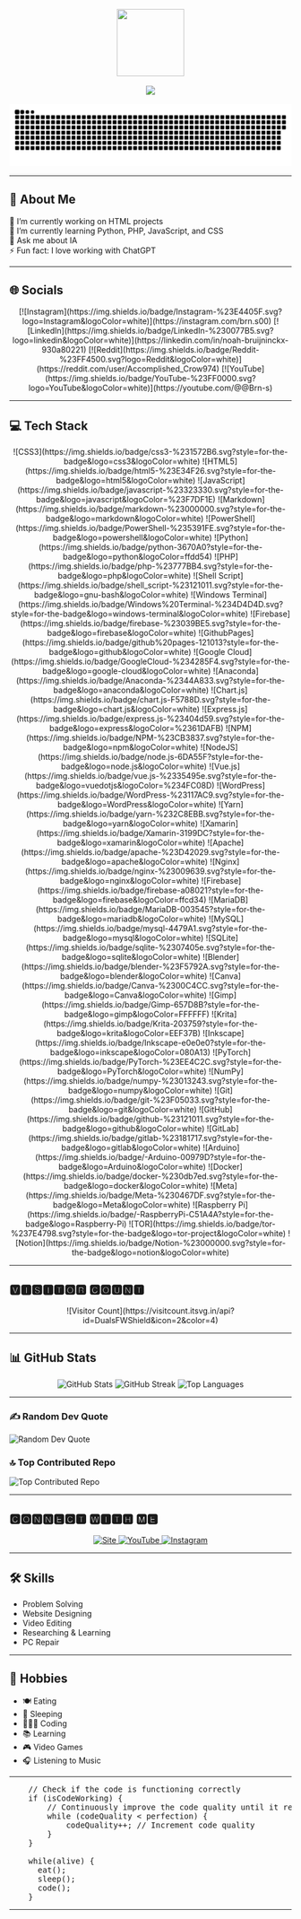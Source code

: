 <p align="center">
    <img src="https://github.com/DualsFWShield/DualsFWShield/blob/6ca9f4ab53c7c74c23089f1795d1d1eeba280229/Duals-simple.png" width="120" height="120">
</p>

<p align="center">
    <img src="https://readme-typing-svg.demolab.com?font=Bungee+Tint&pause=1000&color=F70000&center=true&vCenter=true&width=435&lines=Developpeur;Hacker+%C3%A9tique;Monteur+vid%C3%A9o;Designer+Web;Intelligence+Artificielle"/>
</p>

<p align="center">
    <img src="https://github.com/DualsFWShield/DualsFWShield/blob/main/contributions.svg" alt="Contributions"/>
</p>

---
## 💫 About Me
🔭 I’m currently working on HTML projects  
🌱 I’m currently learning Python, PHP, JavaScript, and CSS  
💬 Ask me about IA  
⚡ Fun fact: I love working with ChatGPT

---
## 🌐 Socials
<p align="center">
    [![Instagram](https://img.shields.io/badge/Instagram-%23E4405F.svg?logo=Instagram&logoColor=white)](https://instagram.com/brn.s00) 
    [![LinkedIn](https://img.shields.io/badge/LinkedIn-%230077B5.svg?logo=linkedin&logoColor=white)](https://linkedin.com/in/noah-bruijninckx-930a80221) 
    [![Reddit](https://img.shields.io/badge/Reddit-%23FF4500.svg?logo=Reddit&logoColor=white)](https://reddit.com/user/Accomplished_Crow974) 
    [![YouTube](https://img.shields.io/badge/YouTube-%23FF0000.svg?logo=YouTube&logoColor=white)](https://youtube.com/@@Brn-s) 
</p>

---
## 💻 Tech Stack
<p align="center">
    ![CSS3](https://img.shields.io/badge/css3-%231572B6.svg?style=for-the-badge&logo=css3&logoColor=white) 
    ![HTML5](https://img.shields.io/badge/html5-%23E34F26.svg?style=for-the-badge&logo=html5&logoColor=white) 
    ![JavaScript](https://img.shields.io/badge/javascript-%23323330.svg?style=for-the-badge&logo=javascript&logoColor=%23F7DF1E) 
    ![Markdown](https://img.shields.io/badge/markdown-%23000000.svg?style=for-the-badge&logo=markdown&logoColor=white) 
    ![PowerShell](https://img.shields.io/badge/PowerShell-%235391FE.svg?style=for-the-badge&logo=powershell&logoColor=white) 
    ![Python](https://img.shields.io/badge/python-3670A0?style=for-the-badge&logo=python&logoColor=ffdd54) 
    ![PHP](https://img.shields.io/badge/php-%23777BB4.svg?style=for-the-badge&logo=php&logoColor=white) 
    ![Shell Script](https://img.shields.io/badge/shell_script-%23121011.svg?style=for-the-badge&logo=gnu-bash&logoColor=white) 
    ![Windows Terminal](https://img.shields.io/badge/Windows%20Terminal-%234D4D4D.svg?style=for-the-badge&logo=windows-terminal&logoColor=white) 
    ![Firebase](https://img.shields.io/badge/firebase-%23039BE5.svg?style=for-the-badge&logo=firebase&logoColor=white) 
    ![GithubPages](https://img.shields.io/badge/github%20pages-121013?style=for-the-badge&logo=github&logoColor=white) 
    ![Google Cloud](https://img.shields.io/badge/GoogleCloud-%234285F4.svg?style=for-the-badge&logo=google-cloud&logoColor=white) 
    ![Anaconda](https://img.shields.io/badge/Anaconda-%2344A833.svg?style=for-the-badge&logo=anaconda&logoColor=white) 
    ![Chart.js](https://img.shields.io/badge/chart.js-F5788D.svg?style=for-the-badge&logo=chart.js&logoColor=white) 
    ![Express.js](https://img.shields.io/badge/express.js-%23404d59.svg?style=for-the-badge&logo=express&logoColor=%2361DAFB) 
    ![NPM](https://img.shields.io/badge/NPM-%23CB3837.svg?style=for-the-badge&logo=npm&logoColor=white) 
    ![NodeJS](https://img.shields.io/badge/node.js-6DA55F?style=for-the-badge&logo=node.js&logoColor=white) 
    ![Vue.js](https://img.shields.io/badge/vue.js-%2335495e.svg?style=for-the-badge&logo=vuedotjs&logoColor=%234FC08D) 
    ![WordPress](https://img.shields.io/badge/WordPress-%23117AC9.svg?style=for-the-badge&logo=WordPress&logoColor=white) 
    ![Yarn](https://img.shields.io/badge/yarn-%232C8EBB.svg?style=for-the-badge&logo=yarn&logoColor=white) 
    ![Xamarin](https://img.shields.io/badge/Xamarin-3199DC?style=for-the-badge&logo=xamarin&logoColor=white) 
    ![Apache](https://img.shields.io/badge/apache-%23D42029.svg?style=for-the-badge&logo=apache&logoColor=white) 
    ![Nginx](https://img.shields.io/badge/nginx-%23009639.svg?style=for-the-badge&logo=nginx&logoColor=white) 
    ![Firebase](https://img.shields.io/badge/firebase-a08021?style=for-the-badge&logo=firebase&logoColor=ffcd34) 
    ![MariaDB](https://img.shields.io/badge/MariaDB-003545?style=for-the-badge&logo=mariadb&logoColor=white) 
    ![MySQL](https://img.shields.io/badge/mysql-4479A1.svg?style=for-the-badge&logo=mysql&logoColor=white) 
    ![SQLite](https://img.shields.io/badge/sqlite-%2307405e.svg?style=for-the-badge&logo=sqlite&logoColor=white) 
    ![Blender](https://img.shields.io/badge/blender-%23F5792A.svg?style=for-the-badge&logo=blender&logoColor=white) 
    ![Canva](https://img.shields.io/badge/Canva-%2300C4CC.svg?style=for-the-badge&logo=Canva&logoColor=white) 
    ![Gimp](https://img.shields.io/badge/Gimp-657D8B?style=for-the-badge&logo=gimp&logoColor=FFFFFF) 
    ![Krita](https://img.shields.io/badge/Krita-203759?style=for-the-badge&logo=krita&logoColor=EEF37B) 
    ![Inkscape](https://img.shields.io/badge/Inkscape-e0e0e0?style=for-the-badge&logo=inkscape&logoColor=080A13) 
    ![PyTorch](https://img.shields.io/badge/PyTorch-%23EE4C2C.svg?style=for-the-badge&logo=PyTorch&logoColor=white) 
    ![NumPy](https://img.shields.io/badge/numpy-%23013243.svg?style=for-the-badge&logo=numpy&logoColor=white) 
    ![Git](https://img.shields.io/badge/git-%23F05033.svg?style=for-the-badge&logo=git&logoColor=white) 
    ![GitHub](https://img.shields.io/badge/github-%23121011.svg?style=for-the-badge&logo=github&logoColor=white) 
    ![GitLab](https://img.shields.io/badge/gitlab-%23181717.svg?style=for-the-badge&logo=gitlab&logoColor=white) 
    ![Arduino](https://img.shields.io/badge/-Arduino-00979D?style=for-the-badge&logo=Arduino&logoColor=white) 
    ![Docker](https://img.shields.io/badge/docker-%230db7ed.svg?style=for-the-badge&logo=docker&logoColor=white) 
    ![Meta](https://img.shields.io/badge/Meta-%230467DF.svg?style=for-the-badge&logo=Meta&logoColor=white) 
    ![Raspberry Pi](https://img.shields.io/badge/-RaspberryPi-C51A4A?style=for-the-badge&logo=Raspberry-Pi) 
    ![TOR](https://img.shields.io/badge/tor-%237E4798.svg?style=for-the-badge&logo=tor-project&logoColor=white) 
    ![Notion](https://img.shields.io/badge/Notion-%23000000.svg?style=for-the-badge&logo=notion&logoColor=white)
</p>

---
## 🆅🅸🆂🅸🆃🅾🆁 🅲🅾🆄🅽🆃
<p align="center">
    ![Visitor Count](https://visitcount.itsvg.in/api?id=DualsFWShield&icon=2&color=4)
</p>

---
## 📊 GitHub Stats
<p align="center">
    <img src="https://github-readme-stats.vercel.app/api?username=DualsFWShield&theme=dark&hide_border=true&include_all_commits=true&count_private=true" alt="GitHub Stats" />  
    <img src="https://github-readme-streak-stats.herokuapp.com/?user=DualsFWShield&theme=dark&hide_border=true" alt="GitHub Streak" />  
    <img src="https://github-readme-stats.vercel.app/api/top-langs/?username=DualsFWShield&theme=dark&hide_border=true&include_all_commits=true&count_private=true&layout=compact" alt="Top Languages" />
</p>

---
### ✍️ Random Dev Quote
![Random Dev Quote](https://quotes-github-readme.vercel.app/api?type=horizontal&theme=dark)

### 🔝 Top Contributed Repo
![Top Contributed Repo](https://github-contributor-stats.vercel.app/api?username=DualsFWShield&limit=5&theme=dark&combine_all_yearly_contributions=true)

---
## 🅲🅾🅽🅽🅴🅲🆃 🆆🅸🆃🅷 🅼🅴
<p align="center">
    <a href="https://sites.google.com/view/brn-s/" target="_blank">
        <img alt="Site" src="https://github.com/DualsFWShield/DualsFWShield/blob/d00a4ab12aa4ad751a4ae801cbae1891d0e74507/Brn's%202.0.png" width="40" height="40"/>
    </a>
    <a href="https://www.youtube.com/@brn-s" target="_blank">
        <img alt="YouTube" src="https://img.shields.io/youtube/channel/subscribers/UClwCIeNju1hnCj2jsWlxSdA"/>
    </a>
    <a href="https://www.instagram.com/brn.s00/" target="_blank">
        <img alt="Instagram" src="https://cdn-icons-png.flaticon.com/512/174/174855.png" width="40" height="40" />
    </a>
</p>

---
## 🛠️ Skills
- Problem Solving
- Website Designing
- Video Editing
- Researching & Learning
- PC Repair

---
## 🎨 Hobbies
- 🍽️ Eating
- 🛌 Sleeping
- 👨🏻‍💻 Coding
- 📚 Learning
- 🎮 Video Games
- 🎧 Listening to Music

---
<pre>
    // Check if the code is functioning correctly
    if (isCodeWorking) {
        // Continuously improve the code quality until it reaches perfection
        while (codeQuality < perfection) {
            codeQuality++; // Increment code quality
        }
    }
    
    while(alive) {
      eat();
      sleep();
      code();
    }
</pre>

---
<!-- Proudly created with GPRM ( https://gprm.itsvg.in ) -->